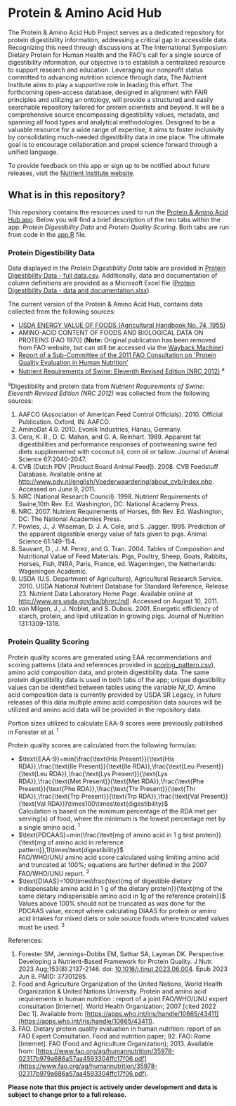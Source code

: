 # Protein & Amino Acid Hub

The Protein & Amino Acid Hub Project serves as a dedicated repository for protein digestibility information, addressing a critical gap in accessible data. Recognizing this need through discussions at The International Symposium: Dietary Protein for Human Health and the FAO's call for a single source of digestibility information, our objective is to establish a centralized resource to support research and education. Leveraging our nonprofit status committed to advancing nutrition science through data, The Nutrient Institute aims to play a supportive role in leading this effort. The forthcoming open-access database, designed in alignment with FAIR principles and utilizing an ontology, will provide a structured and easily searchable repository tailored for protein scientists and beyond. It will be a comprehensive source encompassing digestibility values, metadata, and spanning all food types and analytical methodologies. Designed to be a valuable resource for a wide range of expertise, it aims to foster inclusivity by consolidating much-needed digestibility data in one place. The ultimate goal is to encourage collaboration and propel science forward through a unified language.

To provide feedback on this app or sign up to be notified about future releases, visit the [Nutrient Institute website](https://www.nutrientinstitute.org/protein-digestibility-feedback).


## What is in this repository?
This repository contains the resources used to run the [Protein & Amino Acid Hub app](https://nutrientinstitute.shinyapps.io/ProteinDigestibilityData/). Below you will find a brief description of the two tabs within the app: <i>Protein Digestibility Data</i> and <i>Protein Quality Scoring</i>. Both tabs are run from code in the [app.R](https://github.com/NutrientInstitute/protein-digestibility/blob/main/app.R) file.


### Protein Digestibility Data
Data displayed in the <i>Protein Digestibility Data</i> table are provided in [Protein Digestibility Data  - full data.csv](https://github.com/NutrientInstitute/protein-digestibility/blob/main/Protein%20Digestibility%20Data%20%20-%20full%20data.csv). Additionally, data and documentation of column definitions are provided as a Microsoft Excel file ([Protein Digestibility Data - data and documentation.xlsx](https://github.com/NutrientInstitute/protein-digestibility/blob/main/Protein%20Digestibility%20Data%20-%20data%20and%20documentation.xlsx)).

The current version of the Protein & Amino Acid Hub, contains data collected from the following sources:
- [USDA ENERGY VALUE OF FOODS (Agricultural Handbook No. 74, 1955)](https://www.ars.usda.gov/arsuserfiles/80400535/data/classics/usda%20handbook%2074.pdf)
- AMINO-ACID CONTENT OF FOODS AND BIOLOGICAL DATA ON PROTEINS (FAO 1970) (<b>Note:</b> Original publication has been removed from FAO website, but can still be accessed via the [Wayback Machine](https://web.archive.org/web/20231125115519/https://www.fao.org/3/ac854t/AC854T00.htm))
- [Report of a Sub-Committee of the 2011 FAO Consultation on 'Protein Quality Evaluation in Human Nutrition'](https://www.fao.org/ag/humannutrition/36216-04a2f02ec02eafd4f457dd2c9851b4c45.pdf)
- [Nutrient Requirements of Swine: Eleventh Revised Edition (NRC 2012)](https://doi.org/10.17226/13298) <sup>a</sup>

<sup>a</sup>Digestibility and protein data from *Nutrient Requirements of Swine: Eleventh Revised Edition (NRC 2012)* was collected from the following sources:
1. AAFCO (Association of American Feed Control Officials). 2010. Official Publication. Oxford, IN: AAFCO.
2. AminoDat 4.0. 2010. Evonik Industries, Hanau, Germany.
3. Cera, K. R., D. C. Mahan, and G. A. Reinhart. 1989. Apparent fat digestibilities and performance responses of postweaning swine fed diets supplemented with coconut oil, corn oil or tallow. Journal of Animal Science 67:2040-2047.
4. CVB (Dutch PDV [Product Board Animal Feed]). 2008. CVB Feedstuff Database. Available online at http://www.pdv.nl/english/Voederwaardering/about_cvb/index.php. Accessed on June 9, 2011.
5. NRC (National Research Council). 1998. Nutrient Requirements of Swine,10th Rev. Ed. Washington, DC: National Academy Press.
6. NRC. 2007. Nutrient Requirements of Horses, 6th Rev. Ed. Washington, DC: The National Academies Press.
7. Powles, J., J. Wiseman, D. J. A. Cole, and S. Jagger. 1995. Prediction of the apparent digestible energy value of fats given to pigs. Animal Science 61:149-154.
8. Sauvant, D., J. M. Perez, and G. Tran. 2004. Tables of Composition and Nutritional Value of Feed Materials: Pigs, Poultry, Sheep, Goats, Rabbits, Horses, Fish, INRA, Paris, France, ed. Wageningen, the Netherlands: Wageningen Academic.
9. USDA (U.S. Department of Agriculture), Agricultural Research Service. 2010. USDA National Nutrient Database for Standard Reference, Release 23. Nutrient Data Laboratory Home Page. Available online at http://www.ars.usda.gov/ba/bhnrc/ndl. Accessed on August 10, 2011.
10. van Milgen, J., J. Noblet, and S. Dubois. 2001. Energetic efficiency of starch, protein, and lipid utilization in growing pigs. Journal of Nutrition 131:1309-1318.


### Protein Quality Scoring
Protein quality scores are generated using EAA recommendations and scoring patterns (data and references provided in [scoring_pattern.csv](https://github.com/NutrientInstitute/protein-digestibility/blob/main/scoring_pattern.csv)), amino acid composition data, and protein digestibility data. The same protein digestibility data is used in both tabs of the app; unique digestibility values can be identified between tables using the variable <i>NI_ID</i>. Amino acid composition data is currently provided by USDA SR Legacy, in future releases of this data multiple amino acid composition data sources will be utilized and amino acid data will be provided in the repository data. 

Portion sizes utilized to calculate EAA-9 scores were previously published in Forester et al. <sup>1</sup>

Protein quality scores are calculated from the following formulas:
- $\text{EAA-9}=min(\frac{\text{His Present}}{\text{His RDA}},\frac{\text{Ile Present}}{\text{Ile RDA}},\frac{\text{Leu Present}}{\text{Leu RDA}},\frac{\text{Lys Present}}{\text{Lys RDA}},\frac{\text{Met Present}}{\text{Met RDA}},\frac{\text{Phe Present}}{\text{Phe RDA}},\frac{\text{Thr Present}}{\text{Thr RDA}},\frac{\text{Trp Present}}{\text{Trp RDA}},\frac{\text{Val Present}}{\text{Val RDA}})\times100\times\text{digestibility}$ <br> Calculation is based on the minimum percentage of the RDA met per serving(s) of food, where the minimum is the lowest percentage met by a single amino acid. <sup>1</sup>
- $\text{PDCAAS}=min(\frac{\text{mg of amino acid in 1 g test protein}}{\text{mg of amino acid in reference pattern}},1)\times\text{digestibility}$ <br> FAO/WHO/UNU amino acid score calculated using limiting amino acid and truncated at 100%; equations are further defined in the 2007 FAO/WHO/UNU report. <sup>2</sup>
- $\text{DIAAS}=100\times\frac{\text{mg of digestible dietary indispensable amino acid in 1 g of the dietary protein}}{\text{mg of the same dietary indispensable amino acid in 1g of the reference protein}}$ <br> Values above 100% should not be truncated as was done for the PDCAAS value, except where calculating DIAAS for protein or amino acid intakes for mixed diets or sole source foods where truncated values must be used. <sup>3</sup>

References:
1. Forester SM, Jennings-Dobbs EM, Sathar SA, Layman DK. Perspective: Developing a Nutrient-Based Framework for Protein Quality. J Nutr. 2023 Aug;153(8):2137-2146. doi: [10.1016/j.tjnut.2023.06.004](https://doi.org/10.1016/j.tjnut.2023.06.004). Epub 2023 Jun 8. PMID: 37301285.
2. Food and Agriculture Organization of the United Nations, World Health Organization & United Nations University. Protein and amino acid requirements in human nutrition : report of a joint FAO/WHO/UNU expert consultation [Internet]. World Health Organization; 2007 [cited 2022 Dec 1]. Available from: [https://apps.who.int/iris/handle/10665/43411](https://apps.who.int/iris/handle/10665/43411).
3. FAO. Dietary protein quality evaluation in human nutrition: report of an FAO Expert Consultation. Food and nutrition paper; 92. FAO: Rome [Internet]. FAO (Food and Agriculture Organization); 2013. Available from: [https://www.fao.org/ag/humannutrition/35978-02317b979a686a57aa4593304ffc17f06.pdf](https://www.fao.org/ag/humannutrition/35978-02317b979a686a57aa4593304ffc17f06.pdf).

**Please note that this project is actively under development and data is subject to change prior to a full release.** 
